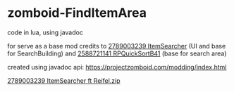 # zomboid-FindItemArea

code in lua, using javadoc

for serve as a base mod credits to [2789003239 ItemSearcher](https://steamcommunity.com/sharedfiles/filedetails/?id=2789003239) (UI and base for SearchBuilding) and  [2588721141 RPQuickSortB41](https://steamcommunity.com/sharedfiles/filedetails/?id=2588721141) (base for search area)

created using javadoc api: https://projectzomboid.com/modding/index.html

[2789003239 ItemSearcher ft Reifel.zip](https://github.com/rslgp/zomboid-FindItemArea/releases/latest)
